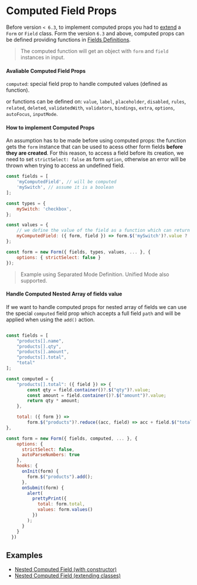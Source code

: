 # Computed Field Props

Before version `< 6.3`, to implement computed props you had to [extend](../form/extend/generic.md) a `Form` or `Field` class.
Form the version `6.3` and above, computed props can be defined providing functions in [Fields Definitions](../fields/README.md).

> The computed function will get an object with `form` and `field` instances in input.

#### Avaliable Computed Field Props

`computed`: special field prop to handle computed values (defined as function).

or functions can be defined on: `value`, `label`, `placeholder`, `disabled`, `rules`, `related`, `deleted`, `validatedWith`, `validators`, `bindings`, `extra`, `options`, `autoFocus`, `inputMode`.

#### How to implement Computed Props

An assumption has to be made before using computed props: the function gets the `form` instance that can be used to acess other form fields **before they are created**. For this reason, to access a field before its creation, we need to set `strictSelect: false` as form `option`, otherwise an error will be thrown when trying to access an undefined field.

```javascript
const fields = [
    'myComputedField', // will be computed
    'mySwitch', // assume it is a boolean
];

const types = {
    mySwitch: 'checkbox',
};

const values = {
    // we define the value of the field as a function which can return a computed value
    myComputedField: ({ form, field }) => form.$('mySwitch')?.value ? 'a' : 'b';
};

const form = new Form({ fields, types, values, ... }, {
    options: { strictSelect: false }
});
```

> Example using Separated Mode Definition. Unified Mode also supported.

#### Handle Computed Nested Array of fields value

If we want to handle computed props for nested array of fields we can use the special `computed` field prop which accepts a full field `path` and will be applied when using the `add()` action.

```javascript

const fields = [
    "products[].name",
    "products[].qty",
    "products[].amount",
    "products[].total",
    "total"
];

const computed = {
    "products[].total": ({ field }) => {
        const qty = field.container()?.$("qty")?.value;
        const amount = field.container()?.$("amount")?.value;
        return qty * amount;
    },

    total: ({ form }) =>
        form.$("products")?.reduce((acc, field) => acc + field.$("total")?.value, 0)
},

const form = new Form({ fields, computed, ... }, {
    options: {
      strictSelect: false,
      autoParseNumbers: true
    },
    hooks: {
      onInit(form) {
        form.$("products").add();
      },
      onSubmit(form) {
        alert(
          prettyPrint({
            total: form.total,
            values: form.values()
          })
        );
      }
    }
  })

```

## Examples

- [Nested Computed Field (with constructor)](https://codesandbox.io/s/mobx-react-form--computed-constructor-jeg5b7)
- [Nested Computed Field (extending classes)](https://codesandbox.io/s/mobx-react-form--computed-ee5kl1)
